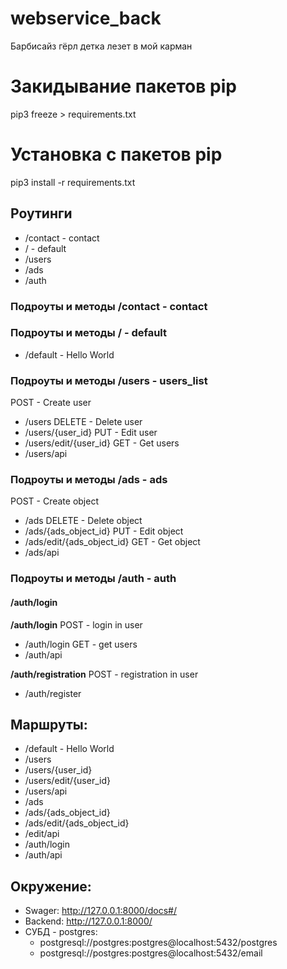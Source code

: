 # webservice_back
Барбисайз гёрл детка лезет в мой карман

# Закидывание пакетов pip
pip3 freeze > requirements.txt

# Установка с пакетов pip
pip3 install -r requirements.txt

## Роутинги
- /contact - contact
- / - default
- /users
- /ads
- /auth

### Подроуты и методы /contact - contact

### Подроуты и методы / - default
- /default - Hello World

### Подроуты и методы /users - users_list
POST - Create user
- /users
DELETE - Delete user
- /users/{user_id}
PUT - Edit user
- /users/edit/{user_id}
GET - Get users
- /users/api

### Подроуты и методы /ads - ads
POST - Create object
- /ads
DELETE - Delete object
- /ads/{ads_object_id}
PUT - Edit object
- /ads/edit/{ads_object_id}
GET - Get object
- /ads/api

### Подроуты и методы /auth - auth
#### /auth/login
**/auth/login**
POST - login in user
- /auth/login
GET - get users
- /auth/api

**/auth/registration**
POST - registration in user
- /auth/register

## Маршруты:
- /default - Hello World
- /users
- /users/{user_id}
- /users/edit/{user_id}
- /users/api
- /ads
- /ads/{ads_object_id}
- /ads/edit/{ads_object_id}
- /edit/api
- /auth/login
- /auth/api

## Окружение:
- Swager: http://127.0.0.1:8000/docs#/
- Backend: http://127.0.0.1:8000/
- СУБД - postgres: 
    - postgresql://postgres:postgres@localhost:5432/postgres
    - postgresql://postgres:postgres@localhost:5432/email